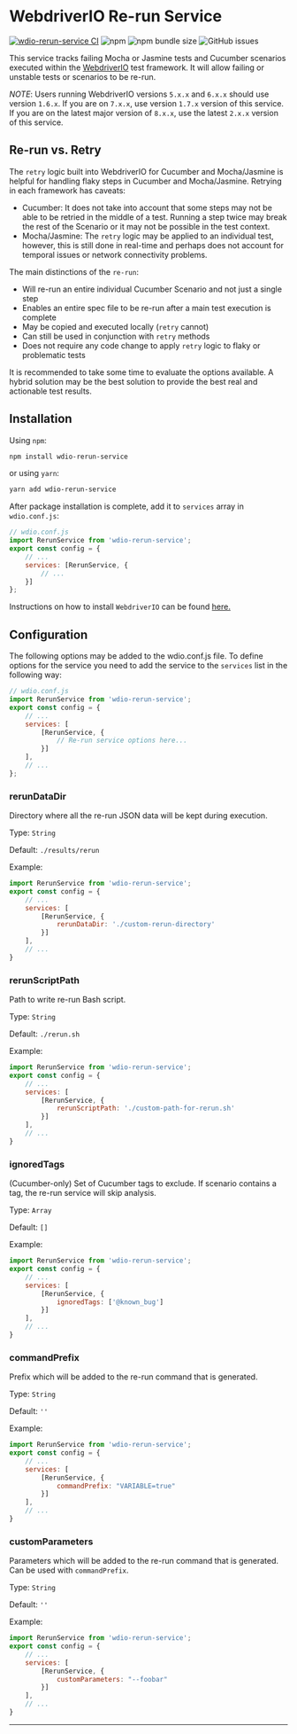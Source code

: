 WebdriverIO Re-run Service
==========================

[![wdio-rerun-service CI](https://github.com/webdriverio-community/wdio-rerun-service/actions/workflows/test.yml/badge.svg)](https://github.com/webdriverio-community/wdio-rerun-service/actions/workflows/test.yml)
![npm](https://img.shields.io/npm/dm/wdio-rerun-service)
![npm bundle size](https://img.shields.io/bundlephobia/min/wdio-rerun-service)
![GitHub issues](https://img.shields.io/github/issues/webdriverio-community/wdio-rerun-service)

This service tracks failing Mocha or Jasmine tests and Cucumber scenarios executed within the [WebdriverIO](https://webdriver.io) test framework. It will allow failing or unstable tests or scenarios to be re-run.

_NOTE_: Users running WebdriverIO versions `5.x.x` and `6.x.x` should use version `1.6.x`. If you are on `7.x.x`, use version `1.7.x` version of this service. If you are on the latest major version of `8.x.x`, use the latest `2.x.x` version of this service.

## Re-run vs. Retry

The `retry` logic built into WebdriverIO for Cucumber and Mocha/Jasmine is helpful for handling flaky steps in Cucumber and Mocha/Jasmine. Retrying in each framework has caveats: 
* Cucumber: It does not take into account that some steps may not be able to be retried in the middle of a test. Running a step twice may break the rest of the Scenario or it may not be possible in the test context. 
* Mocha/Jasmine: The `retry` logic may be applied to an individual test, however, this is still done in real-time and perhaps does not account for temporal issues or network connectivity problems.

The main distinctions of the `re-run`:
* Will re-run an entire individual Cucumber Scenario and not just a single step
* Enables an entire spec file to be re-run after a main test execution is complete
* May be copied and executed locally (`retry` cannot)
* Can still be used in conjunction with `retry` methods
* Does not require any code change to apply `retry` logic to flaky or problematic tests

It is recommended to take some time to evaluate the options available. A hybrid solution may be the best solution to provide the best real and actionable test results.

## Installation

Using `npm`:

```bash
npm install wdio-rerun-service
```

or using `yarn`:

```bash
yarn add wdio-rerun-service
```

After package installation is complete, add it to `services` array in `wdio.conf.js`:

```js
// wdio.conf.js
import RerunService from 'wdio-rerun-service';
export const config = {
    // ...
    services: [RerunService, {
        // ...
    }]
};
```

Instructions on how to install `WebdriverIO` can be found [here.](https://webdriver.io/docs/gettingstarted.html)

## Configuration

The following options may be added to the wdio.conf.js file. To define options for the service you need to add the service to the `services` list in the following way:

```js
// wdio.conf.js
import RerunService from 'wdio-rerun-service';
export const config = {
    // ...
    services: [
        [RerunService, {
            // Re-run service options here...
        }]
    ],
    // ...
};
```

### rerunDataDir
Directory where all the re-run JSON data will be kept during execution.

Type: `String`

Default: `./results/rerun`

Example:
```js
import RerunService from 'wdio-rerun-service';
export const config = {
    // ...
    services: [
        [RerunService, {
            rerunDataDir: './custom-rerun-directory'
        }]
    ],
    // ...
}
```

### rerunScriptPath
Path to write re-run Bash script.

Type: `String`

Default: `./rerun.sh`

Example:
```js
import RerunService from 'wdio-rerun-service';
export const config = {
    // ...
    services: [
        [RerunService, {
            rerunScriptPath: './custom-path-for-rerun.sh'
        }]
    ],
    // ...
}
```

### ignoredTags
(Cucumber-only) Set of Cucumber tags to exclude. If scenario contains a tag, the re-run service will skip analysis.

Type: `Array`

Default: `[]`

Example:
```js
import RerunService from 'wdio-rerun-service';
export const config = {
    // ...
    services: [
        [RerunService, {
            ignoredTags: ['@known_bug']
        }]
    ],
    // ...
}
```

### commandPrefix
Prefix which will be added to the re-run command that is generated.

Type: `String`

Default: `''`

Example:
```js
import RerunService from 'wdio-rerun-service';
export const config = {
    // ...
    services: [
        [RerunService, {
            commandPrefix: "VARIABLE=true"
        }]
    ],
    // ...
}
```

### customParameters
Parameters which will be added to the re-run command that is generated.
Can be used with `commandPrefix`.

Type: `String`

Default: `''`

Example:
```js
import RerunService from 'wdio-rerun-service';
export const config = {
    // ...
    services: [
        [RerunService, {
            customParameters: "--foobar"
        }]
    ],
    // ...
}
```
----

